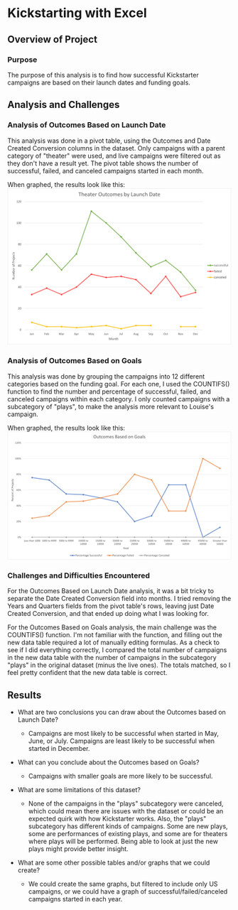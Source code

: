 # Kickstarting with Excel

## Overview of Project

### Purpose
The purpose of this analysis is to find how successful Kickstarter campaigns are based on their launch dates and funding goals.

## Analysis and Challenges

### Analysis of Outcomes Based on Launch Date
This analysis was done in a pivot table, using the Outcomes and Date Created Conversion columns in the dataset.  Only campaigns with a parent category of "theater" were used, and live campaigns were filtered out as they don't have a result yet.  The pivot table shows the number of successful, failed, and canceled campaigns started in each month.

When graphed, the results look like this:
![Theater Outcomes by Launch Date](/resources/Theater_Outcomes_vs_Launch.png)

### Analysis of Outcomes Based on Goals
This analysis was done by grouping the campaigns into 12 different categories based on the funding goal.  For each one, I used the COUNTIFS() function to find the number and percentage of successful, failed, and canceled campaigns within each category.  I only counted campaigns with a subcategory of "plays", to make the analysis more relevant to Louise's campaign.

When graphed, the results look like this:
![Outcomes Based on Goals](/resources/Outcomes_vs_Goals.png)

### Challenges and Difficulties Encountered
For the Outcomes Based on Launch Date analysis, it was a bit tricky to separate the Date Created Conversion field into months.  I tried removing the Years and Quarters fields from the pivot table's rows, leaving just Date Created Conversion, and that ended up doing what I was looking for.

For the Outcomes Based on Goals analysis, the main challenge was the COUNTIFS() function.  I'm not familiar with the function, and filling out the new data table required a lot of manually editing formulas.  As a check to see if I did everything correctly, I compared the total number of campaigns in the new data table with the number of campaigns in the subcategory "plays" in the original dataset (minus the live ones).  The totals matched, so I feel pretty confident that the new data table is correct.

## Results

- What are two conclusions you can draw about the Outcomes based on Launch Date?
  - Campaigns are most likely to be successful when started in May, June, or July.  Campaigns are least likely to be successful when started in December.

- What can you conclude about the Outcomes based on Goals?
  - Campaigns with smaller goals are more likely to be successful.

- What are some limitations of this dataset?
  - None of the campaigns in the "plays" subcategory were canceled, which could mean there are issues with the dataset or could be an expected quirk with how Kickstarter works.  Also, the "plays" subcategory has different kinds of campaigns.  Some are new plays, some are performances of existing plays, and some are for theaters where plays will be performed.  Being able to look at just the new plays might provide better insight.

- What are some other possible tables and/or graphs that we could create?
  - We could create the same graphs, but filtered to include only US campaigns, or we could have a graph of successful/failed/canceled campaigns started in each year.

